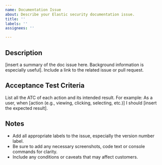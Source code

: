 ```yaml
---
name: Documentation Issue
about: Describe your Elastic security documentation issue.
title: ''
labels: ''
assignees: ''

---
```


## Description 

[insert a summary of the doc issue here. Background information is especially useful]. Include a link to the related issue or pull request. 

## Acceptance Test Criteria

List all the ATC of each action and its intended result. 
For example: As a user, when [action (e.g., viewing, clicking, selecting, etc.)] I should [insert the expected result]. 
 

## Notes

- Add all appropriate labels to the issue, especially the version number label. 
- Be sure to add any necessary screenshots, code text or console commands for clarity. 
- Include any conditions or caveats that may affect customers.
